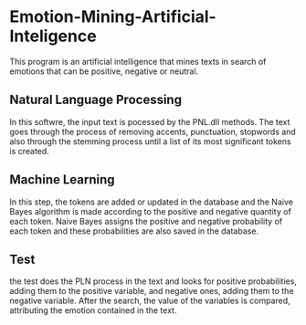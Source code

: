 # Emotion-Mining-Artificial-Inteligence
This program is an artificial intelligence that mines texts in search of emotions that can be positive, negative or neutral. 

<h2>Natural Language Processing</h2>
In this softwre, the input text is pocessed by the PNL.dll methods. The text goes through the process of removing accents, punctuation, stopwords and also through the stemming process until a list of its most significant tokens is created.

<h2>Machine Learning</h2>
In this step, the tokens are added or updated in the database and the Naive Bayes algorithm is made according to the positive and negative quantity of each token. Naive Bayes assigns the positive and negative probability of each token and these probabilities are also saved in the database.

<h2>Test</h2>
the test does the PLN process in the text and looks for positive probabilities, adding them to the positive variable, and negative ones, adding them to the negative variable. After the search, the value of the variables is compared, attributing the emotion contained in the text.
